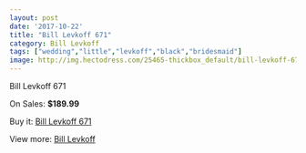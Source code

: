 ```yaml
---
layout: post
date: '2017-10-22'
title: "Bill Levkoff 671"
category: Bill Levkoff
tags: ["wedding","little","levkoff","black","bridesmaid"]
image: http://img.hectodress.com/25465-thickbox_default/bill-levkoff-671.jpg
---
```

Bill Levkoff 671

On Sales: **$189.99**
<a href="https://www.hectodress.com/bill-levkoff/11789-bill-levkoff-671.html"><amp-img layout="responsive" width="600" height="600" src="//img.hectodress.com/25465-thickbox_default/bill-levkoff-671.jpg" alt="Bill Levkoff 671 0" /></a>

Buy it: [Bill Levkoff 671](https://www.hectodress.com/bill-levkoff/11789-bill-levkoff-671.html "Bill Levkoff 671")

View more: [Bill Levkoff](https://www.hectodress.com/184-bill-levkoff "Bill Levkoff")